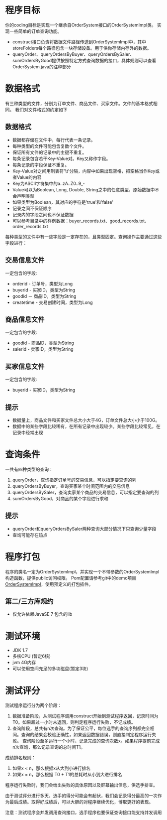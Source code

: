 # 程序目标

你的coding目标是实现一个继承自OrderSystem接口的OrderSystemImpl类。
实现一些简单的订单查询功能。

* construct接口负责将数据文件路径传送到OrderSystemImpl中，其中storeFolders每个路径包含一块存储设备。用于供你存储内存外的数据。
* queryOrder、queryOrdersByBuyer、queryOrdersBySaler、sumOrdersByGood提供按照特定方式查询数据的接口，具体规则可以查看OrderSystem.java的注释部分


# 数据格式

有三种类型的文件，分别为订单文件、商品文件、买家文件。文件的基本格式相同。
我们对文件格式的约定如下

## 数据格式

* 数据都存储在文件中，每行代表一条记录。
* 每种类型的文件可能包含复数个文件。
* 保证所有文件的记录中的主键不重复。
* 每条记录包含若干Key-Value对。Key又称作字段。
* 每条记录的字段保证不重复。
* Key-Value对之间用制表符'\t'分隔，内容中如果出现空格，把空格当作Key或者Value的内容
* Key为ASCII字符集中的a..zA..Z0..9_-
* Value可以为Boolean, Long, Double, String之中的任意类型，原始数据中不会声明类型
* 如果类型为Boolean，其对应的字符是'true'和'false'
* 记录之间不保证顺序
* 记录内的字段之间也不保证数据
* 可以参考目录中的样例数据：buyer_records.txt、good_records.txt、order_records.txt

每种类型的文件中有一些字段是一定存在的，且类型固定。查询操作主要通过这些字段进行：

## 交易信息文件

一定包含的字段:

  * orderid - 订单号，类型为Long
  * buyerid - 买家ID，类型为String
  * goodid － 商品ID，类型为String
  * createtime - 交易创建时间，类型为Long

## 商品信息文件

一定包含的字段:

  * goodid - 商品ID，类型为String
  * salerid - 卖家ID，类型为String
  
## 买家信息文件

一定包含的字段: 

  * buyerid - 买家ID，类型为String

## 提示

* 数据量上，商品文件和买家文件总大小大于4G，订单文件总大小小于100G。
* 数据中的某些字段比较稀有，在所有记录中出现较少。某些字段比较常见，在记录中经常出现


# 查询条件

一共有四种类型的查询：

1. queryOrder，查询指定订单号的交易信息，可以指定要查询的列
1. queryOrdersByBuyer，查询买家某个时间范围内的交易信息
1. queryOrdersBySaler，查询卖家某个商品的交易信息，可以指定要查询的列
1. sumOrdersByGood，对商品的某个字段进行求和

## 提示

* queryOrder和queryOrdersBySaler两种查询大部分情况下只查询少量字段
* 查询可能存在热点

# 程序打包

程序的类名一定为OrderSystemImpl，并实现一个不带参数的OrderSystemImpl构造函数，提供public访问权限。
Pom配置请参考git中的demo项目[OrderSystemImpl](https://code.aliyun.com/MiddlewareRace/order-system-impl/tree/master)，使用预定义的打包插件。

## 第二/三方库规约

* 仅允许依赖JavaSE 7 包含的lib

# 测试环境

* JDK 1.7
* 多核CPU (暂定6核)
* jvm 4G内存
* 可以使用空间充足的多块磁盘(暂定3块)

# 测试评分

测试程序运行分为两个阶段：

1. 数据准备阶段，从测试程序调用construct开始到测试程序返回，记录时间为T0。如果超过一小时未返回，则判定程序运行失败，不记成绩。
2. 查询阶段，总共有n次查询。为了保证公平，每位选手的查询序列都完全相同。查询的结果会校验正确性，如果返回数据错误，则直接判定程序运行失败。
查询阶段至多运行一个小时，记录完成的查询次数x。如果程序提前完成n次查询，那么记录查询的总时间T1。

成绩排名规则：

1. 如果x < n，那么根据x从大到小进行排名
2. 如果x = n，那么根据 T0 + T1的总耗时从小到大进行排名  

程序运行失败时，我们会给出失败的具体原因以及屏幕输出信息，供选手排查。

由于测试评分进行多天，选手的得分可能会有起伏，我们会记录得分最高的一次作为最后成绩。取得好成绩后，可以大胆的对程序继续优化，博取更好的表现。

注意：测试程序会并发调用查询接口，选手程序也要保证查询接口能支持并发调用
